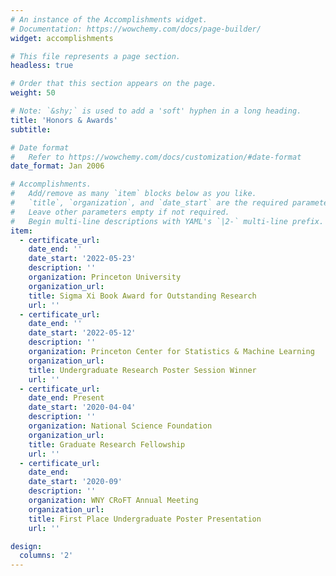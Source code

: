 ```yaml
---
# An instance of the Accomplishments widget.
# Documentation: https://wowchemy.com/docs/page-builder/
widget: accomplishments

# This file represents a page section.
headless: true

# Order that this section appears on the page.
weight: 50

# Note: `&shy;` is used to add a 'soft' hyphen in a long heading.
title: 'Honors & Awards'
subtitle:

# Date format
#   Refer to https://wowchemy.com/docs/customization/#date-format
date_format: Jan 2006

# Accomplishments.
#   Add/remove as many `item` blocks below as you like.
#   `title`, `organization`, and `date_start` are the required parameters.
#   Leave other parameters empty if not required.
#   Begin multi-line descriptions with YAML's `|2-` multi-line prefix.
item:
  - certificate_url: 
    date_end: ''
    date_start: '2022-05-23'
    description: ''
    organization: Princeton University 
    organization_url: 
    title: Sigma Xi Book Award for Outstanding Research
    url: ''
  - certificate_url: 
    date_end: ''
    date_start: '2022-05-12'
    description: ''
    organization: Princeton Center for Statistics & Machine Learning
    organization_url: 
    title: Undergraduate Research Poster Session Winner
    url: ''
  - certificate_url: 
    date_end: Present
    date_start: '2020-04-04'
    description: ''
    organization: National Science Foundation
    organization_url: 
    title: Graduate Research Fellowship
    url: ''
  - certificate_url: 
    date_end: 
    date_start: '2020-09'
    description: ''
    organization: WNY CRoFT Annual Meeting
    organization_url: 
    title: First Place Undergraduate Poster Presentation
    url: ''

design:
  columns: '2'
---
```

